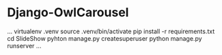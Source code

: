 # Django-OwlCarousel

...
virtualenv .venv
source .venv/bin/activate
pip install -r requirements.txt
cd SlideShow
pyhton manage.py createsuperuser
python manage.py runserver
...
